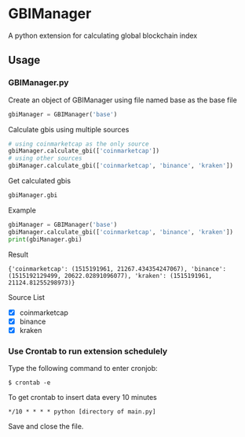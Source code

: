# GBIManager
A python extension for calculating global blockchain index

## Usage
### GBIManager.py
Create an object of GBIManager using file named base as the base file
```Python
gbiManager = GBIManager('base')
```
Calculate gbis using multiple sources
```Python
# using coinmarketcap as the only source
gbiManager.calculate_gbi(['coinmarketcap'])
# using other sources
gbiManager.calculate_gbi(['coinmarketcap', 'binance', 'kraken'])
```
Get calculated gbis
```Python
gbiManager.gbi
```
Example
```Python
gbiManager = GBIManager('base')
gbiManager.calculate_gbi(['coinmarketcap', 'binance', 'kraken'])
print(gbiManager.gbi)
```
Result
```Shell
{'coinmarketcap': (1515191961, 21267.434354247067), 'binance': (1515192129499, 20622.02891096077), 'kraken': (1515191961, 21124.81255298973)}
```
Source List
- [x] coinmarketcap
- [x] binance
- [x] kraken
### Use Crontab to run extension schedulely

Type the following command to enter cronjob:

```Shell
$ crontab -e
```

To get crontab to insert data every 10 minutes

```shell
*/10 * * * * python [directory of main.py]
```

Save and close the file.
